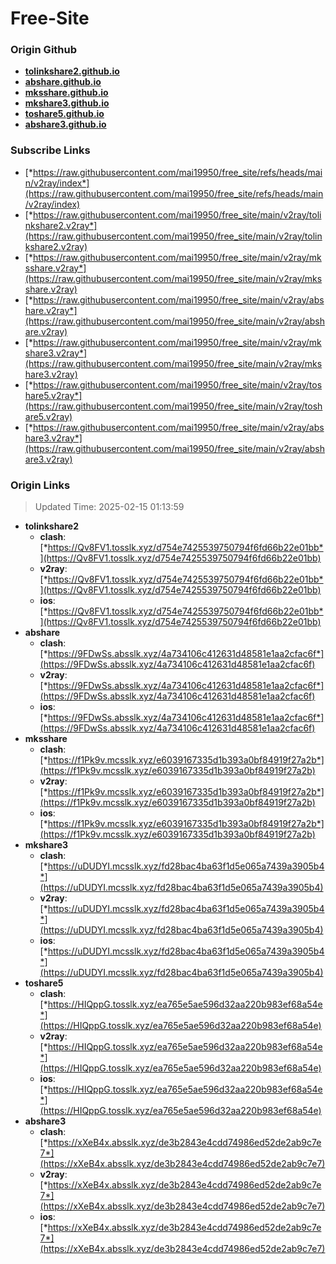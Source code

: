 # Free-Site

### Origin Github

- [**tolinkshare2.github.io**](https://github.com/tolinkshare2/tolinkshare2.github.io)
- [**abshare.github.io**](https://github.com/abshare/abshare.github.io)
- [**mksshare.github.io**](https://github.com/mksshare/mksshare.github.io)
- [**mkshare3.github.io**](https://github.com/mkshare3/mkshare3.github.io)
- [**toshare5.github.io**](https://github.com/toshare5/toshare5.github.io)
- [**abshare3.github.io**](https://github.com/abshare3/abshare3.github.io)

### Subscribe Links

- [*https://raw.githubusercontent.com/mai19950/free_site/refs/heads/main/v2ray/index*](https://raw.githubusercontent.com/mai19950/free_site/refs/heads/main/v2ray/index)
- [*https://raw.githubusercontent.com/mai19950/free_site/main/v2ray/tolinkshare2.v2ray*](https://raw.githubusercontent.com/mai19950/free_site/main/v2ray/tolinkshare2.v2ray)
- [*https://raw.githubusercontent.com/mai19950/free_site/main/v2ray/mksshare.v2ray*](https://raw.githubusercontent.com/mai19950/free_site/main/v2ray/mksshare.v2ray)
- [*https://raw.githubusercontent.com/mai19950/free_site/main/v2ray/abshare.v2ray*](https://raw.githubusercontent.com/mai19950/free_site/main/v2ray/abshare.v2ray)
- [*https://raw.githubusercontent.com/mai19950/free_site/main/v2ray/mkshare3.v2ray*](https://raw.githubusercontent.com/mai19950/free_site/main/v2ray/mkshare3.v2ray)
- [*https://raw.githubusercontent.com/mai19950/free_site/main/v2ray/toshare5.v2ray*](https://raw.githubusercontent.com/mai19950/free_site/main/v2ray/toshare5.v2ray)
- [*https://raw.githubusercontent.com/mai19950/free_site/main/v2ray/abshare3.v2ray*](https://raw.githubusercontent.com/mai19950/free_site/main/v2ray/abshare3.v2ray)

### Origin Links

> Updated Time: 2025-02-15 01:13:59

- **tolinkshare2**
  - **clash**: [*https://Qv8FV1.tosslk.xyz/d754e7425539750794f6fd66b22e01bb*](https://Qv8FV1.tosslk.xyz/d754e7425539750794f6fd66b22e01bb)
  - **v2ray**: [*https://Qv8FV1.tosslk.xyz/d754e7425539750794f6fd66b22e01bb*](https://Qv8FV1.tosslk.xyz/d754e7425539750794f6fd66b22e01bb)
  - **ios**: [*https://Qv8FV1.tosslk.xyz/d754e7425539750794f6fd66b22e01bb*](https://Qv8FV1.tosslk.xyz/d754e7425539750794f6fd66b22e01bb)
- **abshare**
  - **clash**: [*https://9FDwSs.absslk.xyz/4a734106c412631d48581e1aa2cfac6f*](https://9FDwSs.absslk.xyz/4a734106c412631d48581e1aa2cfac6f)
  - **v2ray**: [*https://9FDwSs.absslk.xyz/4a734106c412631d48581e1aa2cfac6f*](https://9FDwSs.absslk.xyz/4a734106c412631d48581e1aa2cfac6f)
  - **ios**: [*https://9FDwSs.absslk.xyz/4a734106c412631d48581e1aa2cfac6f*](https://9FDwSs.absslk.xyz/4a734106c412631d48581e1aa2cfac6f)
- **mksshare**
  - **clash**: [*https://f1Pk9v.mcsslk.xyz/e6039167335d1b393a0bf84919f27a2b*](https://f1Pk9v.mcsslk.xyz/e6039167335d1b393a0bf84919f27a2b)
  - **v2ray**: [*https://f1Pk9v.mcsslk.xyz/e6039167335d1b393a0bf84919f27a2b*](https://f1Pk9v.mcsslk.xyz/e6039167335d1b393a0bf84919f27a2b)
  - **ios**: [*https://f1Pk9v.mcsslk.xyz/e6039167335d1b393a0bf84919f27a2b*](https://f1Pk9v.mcsslk.xyz/e6039167335d1b393a0bf84919f27a2b)
- **mkshare3**
  - **clash**: [*https://uDUDYI.mcsslk.xyz/fd28bac4ba63f1d5e065a7439a3905b4*](https://uDUDYI.mcsslk.xyz/fd28bac4ba63f1d5e065a7439a3905b4)
  - **v2ray**: [*https://uDUDYI.mcsslk.xyz/fd28bac4ba63f1d5e065a7439a3905b4*](https://uDUDYI.mcsslk.xyz/fd28bac4ba63f1d5e065a7439a3905b4)
  - **ios**: [*https://uDUDYI.mcsslk.xyz/fd28bac4ba63f1d5e065a7439a3905b4*](https://uDUDYI.mcsslk.xyz/fd28bac4ba63f1d5e065a7439a3905b4)
- **toshare5**
  - **clash**: [*https://HIQppG.tosslk.xyz/ea765e5ae596d32aa220b983ef68a54e*](https://HIQppG.tosslk.xyz/ea765e5ae596d32aa220b983ef68a54e)
  - **v2ray**: [*https://HIQppG.tosslk.xyz/ea765e5ae596d32aa220b983ef68a54e*](https://HIQppG.tosslk.xyz/ea765e5ae596d32aa220b983ef68a54e)
  - **ios**: [*https://HIQppG.tosslk.xyz/ea765e5ae596d32aa220b983ef68a54e*](https://HIQppG.tosslk.xyz/ea765e5ae596d32aa220b983ef68a54e)
- **abshare3**
  - **clash**: [*https://xXeB4x.absslk.xyz/de3b2843e4cdd74986ed52de2ab9c7e7*](https://xXeB4x.absslk.xyz/de3b2843e4cdd74986ed52de2ab9c7e7)
  - **v2ray**: [*https://xXeB4x.absslk.xyz/de3b2843e4cdd74986ed52de2ab9c7e7*](https://xXeB4x.absslk.xyz/de3b2843e4cdd74986ed52de2ab9c7e7)
  - **ios**: [*https://xXeB4x.absslk.xyz/de3b2843e4cdd74986ed52de2ab9c7e7*](https://xXeB4x.absslk.xyz/de3b2843e4cdd74986ed52de2ab9c7e7)
